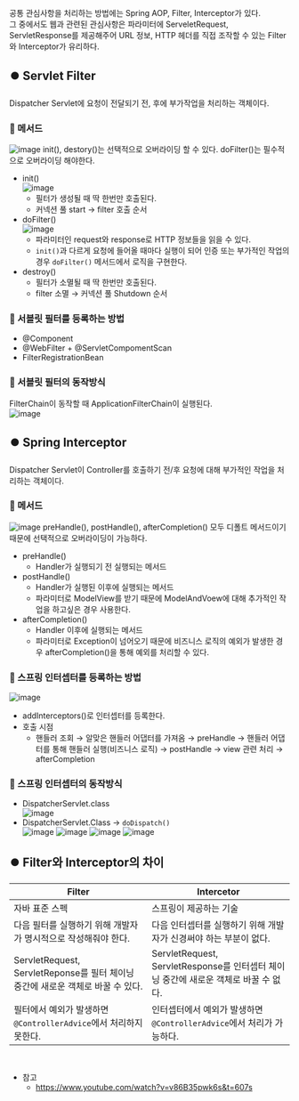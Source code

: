 공통 관심사항을 처리하는 방법에는 Spring AOP, Filter, Interceptor가 있다.    
그 중에서도 웹과 관련된 관심사항은 파라미터에 ServeletRequest, ServletResponse를 제공해주어 URL 정보, HTTP 헤더를 직접 조작할 수 있는 Filter와 Interceptor가 유리하다.   
   
## ⏺️ Servlet Filter
Dispatcher Servlet에 요청이 전달되기 전, 후에 부가작업을 처리하는 객체이다.   
### 📝 메서드
![image](https://github.com/syoh98/TIL/assets/76934280/46bd43a3-2660-4d8f-8a48-110f303d3f77)
init(), destory()는 선택적으로 오버라이딩 할 수 있다. doFilter()는 필수적으로 오버라이딩 해야한다.
* init()   
  ![image](https://github.com/syoh98/TIL/assets/76934280/3adedf27-0ee0-4d19-9f6f-0061c21016d3)
  * 필터가 생성될 때 딱 한번만 호출된다.
  * 커넥션 풀 start → filter 호출 순서
* doFilter()   
  ![image](https://github.com/syoh98/TIL/assets/76934280/ea88e849-0bdc-40f7-a092-841ce4407dc9)
  * 파라미터인 request와 response로 HTTP 정보들을 읽을 수 있다.
  * `init()`과 다르게 요청에 들어올 때마다 실행이 되어 인증 또는 부가적인 작업의 경우 `doFilter()` 메서드에서 로직을 구현한다.
* destroy()
  * 필터가 소멸될 때 딱 한번만 호출된다.
  * filter 소멸 → 커넥션 풀 Shutdown 순서
   
### 📝 서블릿 필터를 등록하는 방법
* @Component
* @WebFilter + @ServletCompomentScan
* FilterRegistrationBean

### 📝 서블릿 필터의 동작방식   
FilterChain이 동작할 때 ApplicationFilterChain이 실행된다.   
![image](https://github.com/syoh98/TIL/assets/76934280/5e5342b2-7c0a-45b1-b1b8-d9b947b0382b)

## ⏺️ Spring Interceptor   
Dispatcher Servlet이 Controller를 호출하기 전/후 요청에 대해 부가적인 작업을 처리하는 객체이다.
### 📝 메서드   
![image](https://github.com/syoh98/TIL/assets/76934280/37f0c84e-da53-41d2-92a6-121de25b329b)
preHandle(), postHandle(), afterCompletion() 모두 디폴트 메서드이기 때문에 선택적으로 오버라이딩이 가능하다.
* preHandle()
  * Handler가 실행되기 전 실행되는 메서드
* postHandle()
  * Handler가 실행된 이후에 실행되는 메서드
  * 파라미터로 ModelView를 받기 때문에 ModelAndVoew에 대해 추가적인 작업을 하고싶은 경우 사용한다.
* afterCompletion()
  * Handler 이후에 실행되는 메서드
  * 파라미터로 Exception이 넘어오기 때문에 비즈니스 로직의 예외가 발생한 경우 afterCompletion()을 통해 예외를 처리할 수 있다.
### 📝 스프링 인터셉터를 등록하는 방법
![image](https://github.com/syoh98/TIL/assets/76934280/345d1c81-ed40-4e19-a962-750db8e26a89)
* addInterceptors()로 인터셉터를 등록한다.
* 호출 시점
  * 핸들러 조회 → 알맞은 핸들러 어댑터를 가져옴 → preHandle → 핸들러 어댑터를 통해 핸들러 실행(비즈니스 로직) → postHandle → view 관련 처리 → afterCompletion
### 📝 스프링 인터셉터의 동작방식
* DispatcherServlet.class   
  ![image](https://github.com/syoh98/TIL/assets/76934280/a75efd31-c1fe-476d-8187-fec5a019dc65)
* DispatcherServlet.Class → `doDispatch()`   
  ![image](https://github.com/syoh98/TIL/assets/76934280/57a4c650-fe5d-4120-9e3b-c03dc4e5ae40)
  ![image](https://github.com/syoh98/TIL/assets/76934280/d2fd8135-6b8e-4fd3-baa5-a34810e6a5cb)
  ![image](https://github.com/syoh98/TIL/assets/76934280/c546c500-5d27-4f0a-bada-d628c98a71f0)
  ![image](https://github.com/syoh98/TIL/assets/76934280/378764f7-c277-44c2-8e65-b8b1e8e46f50)
    
## ⏺️ Filter와 Interceptor의 차이
|Filter|Intercetor|
|------|---|
|자바 표준 스펙|스프링이 제공하는 기술|
|다음 필터를 실행하기 위해 개발자가 명시적으로 작성해줘야 한다.|다음 인터셉터를 실행하기 위해 개발자가 신경써야 하는 부분이 없다.|
|ServletRequest, ServletReponse를 필터 체이닝 중간에 새로운 객체로 바꿀 수 있다.|ServletRequest, ServletResponse를 인터셉터 체이닝 중간에 새로운 객체로 바꿀 수 없다.|
|필터에서 예외가 발생하면 `@ControllerAdvice`에서 처리하지 못한다.|인터셉터에서 예외가 발생하면 `@ControllerAdvice`에서 처리가 가능하다.|
</br>

* 참고
  * https://www.youtube.com/watch?v=v86B35pwk6s&t=607s
